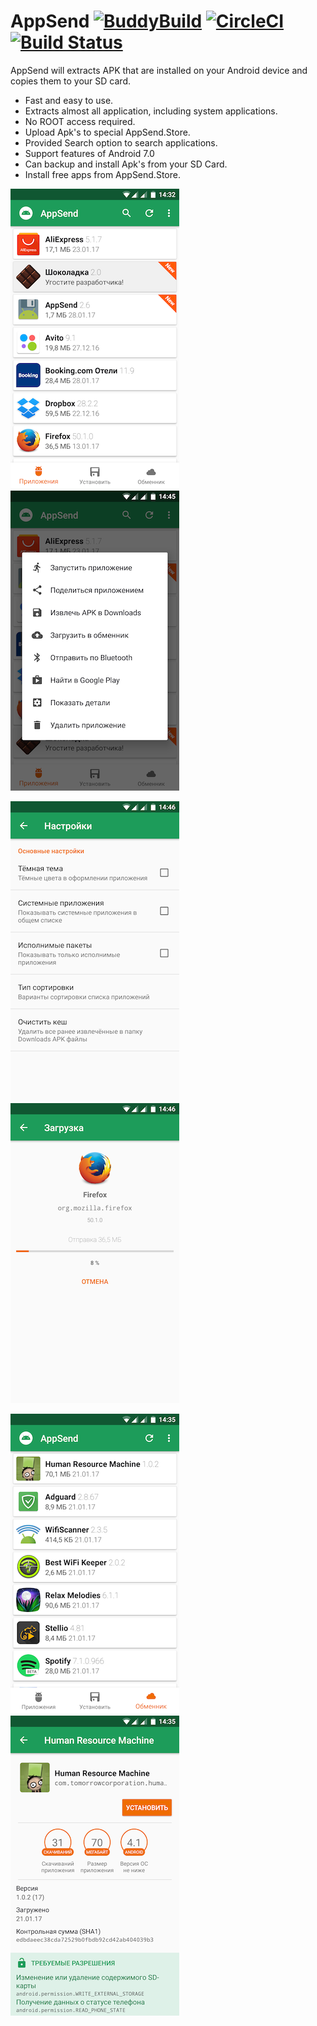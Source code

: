 # AppSend [![BuddyBuild](https://dashboard.buddybuild.com/api/statusImage?appID=57737c236a23440100ed17a7&branch=master&build=latest)](https://dashboard.buddybuild.com/apps/57737c236a23440100ed17a7/build/latest) [![CircleCI](https://circleci.com/gh/solkin/appsend.svg?style=svg)](https://circleci.com/gh/solkin/appsend) [![Build Status](https://travis-ci.org/solkin/appsend.svg?branch=master)](https://travis-ci.org/solkin/appsend)
AppSend will extracts APK that are installed on your Android device and copies them to your SD card.

* Fast and easy to use.
* Extracts almost all application, including system applications.
* No ROOT access required. 
* Upload Apk's to special AppSend.Store.
* Provided Search option to search applications.
* Support features of Android 7.0
* Can backup and install Apk's from your SD Card.
* Install free apps from AppSend.Store.

![Screenshot](art/main.png "Main screen")
![Screenshot](art/menu.png "Application menu")

![Screenshot](art/prefs.png "Preferences")
![Screenshot](art/share.png "Upload application")

![Screenshot](art/store.png "Store window")
![Screenshot](art/app.png "Application screen")
